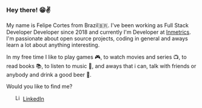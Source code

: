 
### Hey there! 😁:v:

My name is Felipe Cortes from Brazil🇧🇷. I've been working as Full Stack Developer Developer since 2018 and currently I'm Developer at [Inmetrics](https://inmetrics.com.br/). I'm passionate about open source projects, coding in general and aways learn a lot about anything interesting.

In my free time I like to play games 🎮, to watch movies and series 📺, to read books 📚, to listen to music 🎵, and aways that i can, talk with friends or anybody and drink a good beer 🍺.

Would you like to find me?

<ul
  <li>
    <img src="https://user-images.githubusercontent.com/3603793/87078013-6b09a380-c1fa-11ea-9ca0-6789b1cafb1c.png" width="16" alt="Linkedin"> 
    <a href="https://www.linkedin.com/in/felipe-cortes-558791124/" target="_blank" title="My LinkedIn">LinkedIn</a>
  </li>
</ul>
